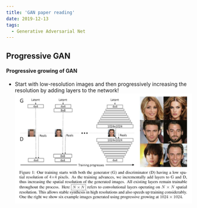 ```yaml
---
title: 'GAN paper reading'
date: 2019-12-13
tags:
  - Generative Adversarial Net
---
```


## Progressive GAN 
#### Progressive growing of GAN
- Start with low-resolution images and then progressively increasing the resolution by adding layers to the network!
![PGGAN](../images/post_images/gan/a.jpg)

